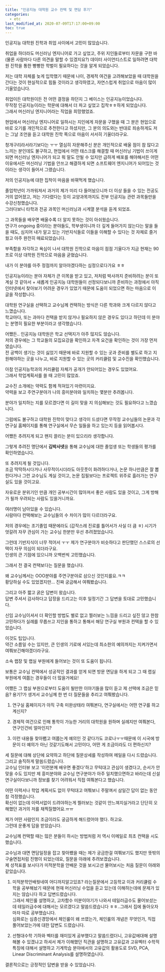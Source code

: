 ```yaml
---
title: "인공지능 대학원 교수 컨택 및 면담 후기"
categories: 
  - etc
last_modified_at: 2020-07-09T17:17:00+09:00
toc: true
---
```


인공지능 대학원 진학과 취업 사이에서 고민이 많았습니다.<br/>

취업을 하더라도 머신러닝 엔지니어로 가고 싶었고, 주위 지인들로부터 자문을 구한 바 (물론 사람마다 다른 의견을 말할 수 있겠지요?) 데이터 사이언티스트로 일하려면 대학원 진학을 통한 빵빵한 학벌이 필요하다는 것을 알게 되었습니다.<br/>

저는 대학 자체를 늦게 입학했기 때문에 나이, 경제적 여건을 고려해보았을 때 대학원을 간다는 것이 현실적으로 힘들 것이라고 생각하였고, 자연스럽게 취업으로 마음이 많이 기울었습니다.<br/>

취업이든 대학원이든 전 어떤 결정을 하던지 그 베이스는 인공지능이었습니다.<br/>
무작정 인공지능이라는 학문에 대해서 더 파고 싶었고 집착ㅎㅎ하게 되었습니다.<br/>
그래서 머신러닝 엔지니어라는 직업을 희망했었죠.<br/>

현업에서 머신러닝 엔지니어로 일하시는 지인에게 자문을 구했을 때 그 분은 현업으로 바로 오기를 개인적으로 추천한다고 하셨지만, 그 분의 의도와는 반대로 죄송하게도 저는 그날 조언을 듣고 대학원 진학 쪽으로 마음이 서서히 기울더라구요.<br/>

청개구리라서라기보다는 ㅜㅜ 열심히 자문해주신 분은 개인적으로 배울 점이 참 많다고 느끼는 분인데도 불구하고, 현업에서 어떤 태스크를 해결할 때 머신러닝 기법이 쓰이게되면 머신러닝 엔지니어가 되고 뭐 말도 안될 수 있지만 급하게 배포를 해야해서든 어떤 이유에서든 머신러닝 기법을 안쓰고 해결하게 되면 소프트웨어 엔지니어가 되어있는 것이라는 생각이 들어서 그랬습니다.<br/>

저의 인공지능에 대한 집착이 마음을 바꿔먹게 했습니다.<br/>

졸업학년이 가까워져서 과거의 제가 미리 다 들어놨으니까 더 이상 들을 수 있는 전공도 거의 없어졌고, 저는 기다렸다는 듯이 교양과목까지도 전부 인공지능 관련 과목들만을 수강신청했습니다.<br/>
그러다보니 타학과 전공 과목인 머신러닝과 시계열 분석을 듣게 되었죠.<br/>

그 과목들을 배우면 배울수록 더 알지 못하는 것이 아쉬웠습니다.<br/> 연구가 ongoing 중이라는 분야들도, 학부생이니까 더 깊게 들어가지 않는다는 말을 들을 때도, 심지어 내가 알고 있는 기반지식들로 이들을 이해할 수 있다는 것 자체로 즐거웠고 아주 완전히 매료되었습니다.<br/>

부족함을 자각하고 욕심이 나서 대학원 진학으로 마음이 점점 기울다가 지금 현재는 90프로 이상 대학원 진학으로 마음을 굳혔습니다.<br/>

내가 이 분야를 아주 정점까지 알아야겠다하는 심정으로다가요 ㅎㅎ<br/>

인공지능이라는 분야 자체가 큰 이목을 받고 있고, 저처럼 박사까지 준비하려는 분이 또 계실 것 같아서 \+ 새롭게 인공지능 대학원들이 선정되다보니까 준비하는 과정에서 아직 인터넷에서 찾아보기 어려운 경우가 있었기 때문에 도움이 되었으면 하는 마음으로 이 글을 작성합니다.<br/>

대학원 연구실을 선택하고 교수님께 컨택하는 방식은 다른 학과와 크게 다르지 않다고 느꼈습니다.<br/>
학교마다, 또는 과마다 컨택을 받지 않거나 필요하지 않은 경우도 있다고 하던데 이 분야는 분명히 필요한 부분이라고 생각했습니다.<br/>

어쨌든.. 인공지능 대학원은 학교 선택지가 아주 많지도 않습니다.<br/>
저의 경우에는 그 학교들의 모집요강을 확인하고 자격 요건을 확인하는 것이 가장 먼저였습니다.<br/>
전 공백이 생기는 것이 싫었기 때문에 바로 지원할 수 있는 곳과 준비를 별도로 하고 지원해야하는 곳을 나누고, 바로 지원할 수 있는 곳의 커리큘럼 및 교수진을 확인했습니다.<br/>

아참 인공지능학과의 커리큘럼 자체가 공개가 안되어있는 경우도 있었어요.<br/> 그래서 학업계획서를 쓸 때 고민이 많았죠.<br/>

교수진 소개에는 약력도 함께 적혀있기 마련이지요.<br/>
약력을 보고 주연구분야가 나의 흥미분야와 일치하는 몇분만 추려봅니다.<br/>

분야가 일치하는 지를 모르겠다면 이 길이 맞을 지 의심해보는 것도 필요하다고 느꼈습니다.<br/>

그럼에도 불구하고 대학원 진학이 맞다고 생각이 드셨다면 무작정 교수님들의 논문과 각 연구실 홈페이지를 통해 연구실에서 무슨 일들을 하고 있는지 등을 읽어봅시다.<br/>

어쨌든 추려지게 되고 왠지 끌리는 분이 있으리라 생각합니다.<br/>

그렇게 추려진 명단에서 **김박사넷**을 통해 교수님에 대한 졸업생 또는 학생들의 평가를 확인하였습니다.<br/>

또 추려지게 될 것입니다.<br/>
조금 딱딱하시다거나 사무적이시더라도 아웃풋이 화려하다거나, 논문 하나만큼은 잘 뽑힌다거나 그런 교수님도 계실 것이고, 논문 집필보다는 프로젝트 위주로 흘러가는 연구실도 있을 것이고요.<br/>

자유로운 분위기인 만큼 개인 공부시간이 많아져서 좋은 사람도 있을 것이고, 그게 방해가 될까 우려되는 사람도 있을거니까요.<br/>

여러명이 남아있을 수 있습니다.<br/>
사람마다 컨택해보는 교수님들의 수 차이가 많이 다르더라구요.<br/>

저의 경우에는 조기졸업 때문에라도 (갑작스레 진로를 틀어서가 사실 더 큼 ㅎ) 시기가 엇갈려 자꾸 관심이 가는 교수님 한분만 우선 추려졌었습니다.<br/>

그런데 기반지식이 너무 적어서 ㅜㅜ 제가 연구분야가 비슷하다고 판단했던 스스로의 선택이 자꾸 의심이 되더라구요.<br/> 인생의 큰 기점에 있으니까 오백번씩 고민했습니다.<br/>

그래서 전 결국 컨택보다는 질문을 했습니다.<br/>

왜 교수님께서는 OOO분야를 주연구분야로 삼으신 것인지를요.ㅋㅋ<br/>
황당하실 수도 있었겠지만... 진짜 궁금해서 여쭤봤습니다.<br/>

그리고 아주 짧고 굵은 답변이 왔습니다.<br/>
답변 주셔서 감사하다고 답장을 드리고는 이후 일정기간 그 답변을 토대로 고민했습니다.<br/>

신임 교수님이셔서 더 확인할 방법도 별로 없고 찔러보는 느낌을 드리고 싶진 않고 한참 고민하다가 실례를 무릅쓰고 지인을 통하고 통해서 해당 연구실 부원과 컨택을 할 수 있었습니다.<br/>

이것도 팁입니다.<br/>
약간 소름일 수는 있지만, 큰 인생의 기로에 서있는데 최소한의 예의까지는 지켜가면서 여쭤보긴해야겠더라구요.<br/>

소속 랩장 및 랩실 부원에게 들어보는 것이 또 도움이 됩니다.<br/>

보통은 교수님 컨택에서 성공적인 결과를 얻게 되면 방문 면담을 하게 되고 그 때 랩실 부원에게 여쭙는 경우들이 더 많을거에요!<br/>

어쨌든 그 랩실 부원으로부터 도움이 될만한 이야기들을 많이 듣고 제 선택에 조금은 믿음? 용기?가 생겨서 교수님께 한 번 더 질문들을 추리고 여쭤봤습니다.<br/>

1. 연구실 홈페이지가 아직 구축 미완상태라 여쭤본다, 연구실에서는 어떤 연구를 하고 계신지?

2. 경제적 여건으로 인해 통학이 가능한 거리의 대학원을 원하며 실례지만 여쭤본다, 연구인건비 얼마인지?

3. 이런 내용들 찾아봽고 여쭙는게 예의인 것 같다가도 코로나ㅜㅜ때문에 이 시국에 방문이 더 예의가 아닌 것같기도해서 고민이다, 어떤 게 조금이라도 더 편하신지?

세 질문에 대해 상단에 요약하고 하단에 질문상세를 작성하여 메일을 다시 드렸습니다.<br/> 그리고 솔직하게 말씀드렸습니다.<br/> 교수님 인터뷰 보고 '이런분께 배우면 좋겠다'하고 무턱대고 관심이 생겼다고, 순서가 안맞을 수도 있지만 제 흥미분야와 교수님 연구분야가 아주 일치했으면하고 바라는데 신설 연구실이다보니까 정보를 찾기 어려워서 직접 여쭤본다고 했습니다.<br/>

어떤 이력서나 학업 계획서도 없이 무턱대고 여쭤보니 주말껴서 삼일간 답이 없는 동안 참 걱정했습니다.<br/>
확신이 없는데 이력서없이 드려야하는게 찔러보는 것같이 안느껴지실거라고 단단히 오해했던 과거의 저를 채찍질했어요.ㅠㅠ<br/>

제가 어떤 사람인지 조금이라도 궁금하게 해드렸어야 했다. 하고요.<br/>
그런데 운좋게 답을 받았습니다.<br/>

교수님께 컨택할 때는 많은 분들이 하시는 방법처럼 저 역시 이메일로 최초 컨택을 시도했습니다.<br/>

교수님과 대면 면담일정을 잡고 찾아뵀을 때는 제가 궁금한걸 여쭤보기도 했지만 뜻밖의 구술면접처럼 진행이 되었는데요,
질문을 아래에 추려보겠습니다.<br/>
제 성적표를 보시다가 미적분학을 안배운 것을 보시고선 물어보시는 처음 질문이 아래와 같았습니다.<br/>

1. 미적분학안배웟네여 어디까지알고있죠? 라는질문에서
고등학교 이과 커리큘럼 수학을 공부해놨기 때문에 현재 머신러닝 수업을 듣고 있는데 이해하는데에 문제가 있지는 않습니다 하고 답변드렸습니다.<br/>
그래서 체인룰 설명하고, 고차함수 미분이야기가 나와서 테일러급수도 물어보셨는데 테일러급수에 대해서는 모르겠다고 말씀드렸습니다 ㅎㅎ..그래서 집에 돌아오자마자 따로 공부했습니다.<br/>
심화로는 심층신경망에서 체인룰이 왜 쓰였는가, 체인룰의 개념은 무엇인가, 직접 풀어보았는가에 대한 답변도 드렸습니다.<br/>

2. 선형대수학 기하와 벡터를 재미있게 공부했다고 말씀드렸더니, 고유값에대해 설명해볼 수 있겠냐고 하셔서
제가 이해했던 직관을 설명하고 고유값과 고유벡터 수학적 특징에 대해서 설명하고 기계학습 분야에서의 고유값의 활용도로 SVD, PCA, Linear Discriminant Analysis를 설명하였습니다.<br/>

결론적으로는 긍정적인 답변을 받을 수 있었습니다.<br/>